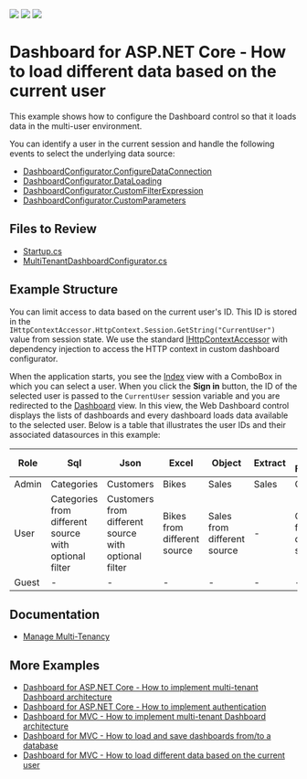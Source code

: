 <!-- default badges list -->
![](https://img.shields.io/endpoint?url=https://codecentral.devexpress.com/api/v1/VersionRange/353010289/22.2.2%2B)
[![](https://img.shields.io/badge/Open_in_DevExpress_Support_Center-FF7200?style=flat-square&logo=DevExpress&logoColor=white)](https://supportcenter.devexpress.com/ticket/details/T986376)
[![](https://img.shields.io/badge/📖_How_to_use_DevExpress_Examples-e9f6fc?style=flat-square)](https://docs.devexpress.com/GeneralInformation/403183)
<!-- default badges end -->

# Dashboard for ASP.NET Core - How to load different data based on the current user

This example shows how to configure the Dashboard control so that it loads data in the multi-user environment. 

You can identify a user in the current session and handle the following events to select the underlying data source:

* [DashboardConfigurator.ConfigureDataConnection](https://docs.devexpress.com/Dashboard/DevExpress.DashboardWeb.DashboardConfigurator.ConfigureDataConnection)
* [DashboardConfigurator.DataLoading](https://docs.devexpress.com/Dashboard/DevExpress.DashboardWeb.DashboardConfigurator.DataLoading)
* [DashboardConfigurator.CustomFilterExpression](https://docs.devexpress.com/Dashboard/DevExpress.DashboardWeb.DashboardConfigurator.CustomFilterExpression)
* [DashboardConfigurator.CustomParameters](https://docs.devexpress.com/Dashboard/DevExpress.DashboardWeb.DashboardConfigurator.CustomParameters)

## Files to Review 
* [Startup.cs](./CS/Startup.cs)
* [MultiTenantDashboardConfigurator.cs](./CS/Code/MultiTenantDashboardConfigurator.cs)

## Example Structure

You can limit access to data based on the current user's ID. This ID is stored in the `IHttpContextAccessor.HttpContext.Session.GetString("CurrentUser")` value from session state. We use the standard [IHttpContextAccessor](https://docs.microsoft.com/en-us/aspnet/core/fundamentals/http-context?view=aspnetcore-3.0) with dependency injection to access the HTTP context in custom dashboard configurator.

When the application starts, you see the [Index](./CS/Views/Home/Index.cshtml) view with a ComboBox in which you can select a user. When you click the **Sign in** button, the ID of the selected user is passed to the `CurrentUser` session variable and you are redirected to the [Dashboard](./CS/Views/Home/Dashboard.cshtml) view. In this view, the Web Dashboard control displays the lists of dashboards and every dashboard loads data available to the selected user. Below is a table that illustrates the user IDs and their associated datasources in this example:

| Role  | Sql | Json | Excel | Object |  Extract | Entity Framework |
| --- | --- | --- | --- | --- | --- | --- |
| Admin | Categories | Customers | Bikes | Sales | Sales | Categories |
| User | Categories from different source with optional filter | Customers from different source with optional filter | Bikes from different source | Sales from different source | - | Categories from different source |
| Guest | - | - | - | - | - | - | 

## Documentation

- [Manage Multi-Tenancy](https://docs.devexpress.com/Dashboard/402924/web-dashboard/dashboard-backend/manage-multi-tenancy)


## More Examples

- [Dashboard for ASP.NET Core - How to implement multi-tenant Dashboard architecture](https://github.com/DevExpress-Examples/DashboardUserBasedAspNetCore)
- [Dashboard for ASP.NET Core - How to implement authentication](https://github.com/DevExpress-Examples/ASPNET-Core-Dashboard-Authentication)
- [Dashboard for MVC - How to implement multi-tenant Dashboard architecture](https://github.com/DevExpress-Examples/DashboardUserBasedMVC)
- [Dashboard for MVC - How to load and save dashboards from/to a database](https://github.com/DevExpress-Examples/mvc-dashboard-how-to-load-and-save-dashboards-from-to-a-database-t400693)
- [Dashboard for MVC - How to load different data based on the current user](https://github.com/DevExpress-Examples/DashboardDifferentUserDataMVC)
